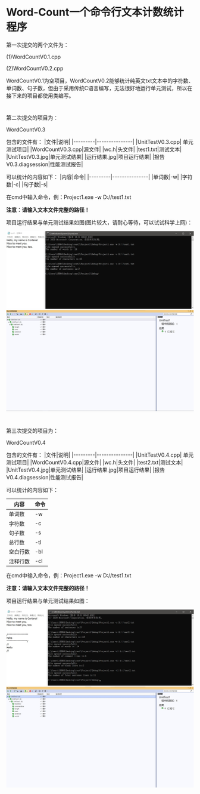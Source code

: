 # Word-Count一个命令行文本计数统计程序

第一次提交的两个文件为：

(1)WordCountV0.1.cpp

(2)WordCountV0.2.cpp

WordCountV0.1为空项目，WordCountV0.2能够统计纯英文txt文本中的字符数、单词数、句子数，但由于采用传统C语言编写，无法很好地运行单元测试，所以在接下来的项目都使用类编写。

#

第二次提交的项目为：

WordCountV0.3

包含的文件有：
|文件|说明|
|---------|---------------|
|UnitTestV0.3.cpp| 单元测试项目|
|WordCountV0.3.cpp|源文件|
|wc.h|头文件|
|test1.txt|测试文本|
|UnitTestV0.3.jpg|单元测试结果|
|运行结果.jpg|项目运行结果|
|报告V0.3.diagsession|性能测试报告|

可以统计的内容如下：
|内容|命令|
|---------|---------------|
|单词数|-w|
|字符数|-c|
|句子数|-s|

在cmd中输入命令，例：Project1.exe -w D://test1.txt 

**注意：请输入文本文件完整的路径！**

项目运行结果与单元测试结果如图(图片较大，请耐心等待，可以试试科学上网)：

![](https://github.com/yuqipeng0930/WordCount/blob/master/WordCountV0.3/%E8%BF%90%E8%A1%8C%E7%BB%93%E6%9E%9C.jpg)
![](https://github.com/yuqipeng0930/WordCount/blob/master/WordCountV0.3/UnitTestV0.3.jpg)

#

第三次提交的项目为：

WordCountV0.4

包含的文件有：
|文件|说明|
|---------|---------------|
|UnitTestV0.4.cpp| 单元测试项目|
|WordCountV0.4.cpp|源文件|
|wc.h|头文件|
|test2.txt|测试文本|
|UnitTestV0.4.jpg|单元测试结果|
|运行结果.jpg|项目运行结果|
|报告V0.4.diagsession|性能测试报告|


可以统计的内容如下：

|内容|命令|
|---------|---------------|
|单词数|-w|
|字符数|-c|
|句子数|-s|
|总行数| -tl|
|空白行数|-bl|
|注释行数|-cl|

在cmd中输入命令，例：Project1.exe -w D://test1.txt 

**注意：请输入文本文件完整的路径！**

项目运行结果与单元测试结果如图：

![](https://github.com/yuqipeng0930/WordCount/blob/master/WordCountV0.4/%E8%BF%90%E8%A1%8C%E7%BB%93%E6%9E%9C.jpg)
![](https://github.com/yuqipeng0930/WordCount/blob/master/WordCountV0.4/UnitTestV0.4.jpg)


